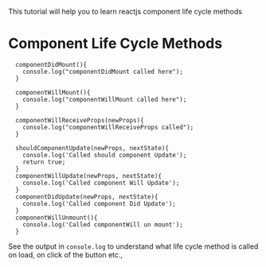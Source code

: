 This tutorial will help you to learn reactjs component life cycle methods

# Component Life Cycle Methods

```
  componentDidMount(){
    console.log("componentDidMount called here");
  }

  componentWillMount(){
    console.log("componentWillMount called here");
  }

  componentWillReceiveProps(newProps){
    console.log("componentWillReceiveProps called");
  }

  shouldComponentUpdate(newProps, nextState){
    console.log('Called should component Update');
    return true;
  }
  componentWillUpdate(newProps, nextState){
    console.log('Called component Will Update');
  }
  componentDidUpdate(newProps, nextState){
    console.log('Called component Did Update');
  }
  componentWillUnmount(){
    console.log('Called componentWill un mount');
  }
```

See the output in `console.log` to understand what life cycle method is called on load, on click of the button etc.,


